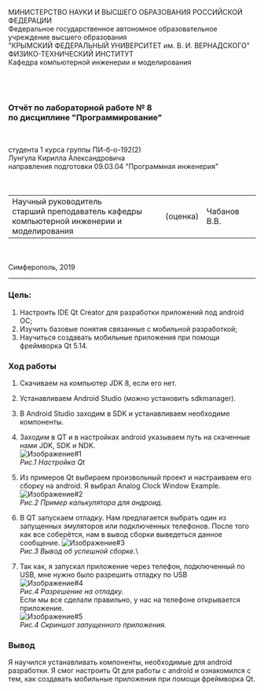 МИНИСТЕРСТВО НАУКИ И ВЫСШЕГО ОБРАЗОВАНИЯ РОССИЙСКОЙ ФЕДЕРАЦИИ\
Федеральное государственное автономное образовательное учреждение высшего образования\
"КРЫМСКИЙ ФЕДЕРАЛЬНЫЙ УНИВЕРСИТЕТ им. В. И. ВЕРНАДСКОГО"\
ФИЗИКО-ТЕХНИЧЕСКИЙ ИНСТИТУТ\
Кафедра компьютерной инженерии и моделирования\
<br/><br/>
​
### Отчёт по лабораторной работе № 8<br/> по дисциплине "Программирование"
<br/>

студента 1 курса группы ПИ-б-о-192(2)\
Лунгула Кирилла Александровича\
направления подготовки 09.03.04 "Программная инженерия"\
<br/>
​
<table>
<tr><td>Научный руководитель<br/> старший преподаватель кафедры<br/>компьютерной инженерии и моделирования</td>
<td>(оценка)</td>
<td>Чабанов В.В.</td>
</tr>
</table>
<br/><br/>
​
Симферополь, 2019

* * *

### Цель: 
1. Настроить IDE Qt Creator для разработки приложений под android ОС;
2. Изучить базовые понятия связанные с мобильной разработкой;
3. Научиться создавать мобильные приложения при помощи фреймворка Qt 5.14.


### Ход работы

1. Скачиваем на компьютер JDK 8, если его нет.
2. Устанавливаем Android Studio (можно установить sdkmanager).
3. В Android Studio заходим в SDK и устанавливаем необходиме компоненты.
4. Заходим в QT и в настройках android указываем путь на скаченные нами JDK, SDK и NDK.\
![Изображение#1](Screnshot/1.png)\
*Рис.1 Настройка Qt*
5. Из примеров Qt выбираем произвольный проект и настраиваем его сборку на android. Я выбрал Analog Clock Window Example.\
![Изображение#2](Screnshot/2.png)\
*Рис.2 Пример калькулятора для андроид.*

6. В QT запускаем отладку. Нам предлагается выбрать один из запущенных эмуляторов или подключенных телефонов. После того как все соберётся, нам в вывод сборки выведеться данное сообщение.
![Изображение#3](Screnshot/3.png)\
*Рис.3 Вывод об успешной сборке.*\
7. Так как, я запускал приложение через телефон, подключенный по USB, мне нужно было разрешить отладку по USB\
![Изображение#4](Screnshot/4.png)\
*Рис.4 Разрешение на отладку.*\
Если мы все сделали правильно, у нас на телефоне открывается приложение.\
![Изображение#5](Screnshot/5.png)\
*Рис.4 Скриншот запущенного приложения.*

### Вывод
Я научился устанавливать компоненты, необходимые для android разработки. Я смог настроить Qt для работы с android и ознакомился с тем, как создавать мобильные приложения при помощи фреймворка Qt.
